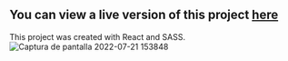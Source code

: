 ## You can view a live version of this project [here](https://wikisearcherapp.netlify.app)
This project was created with React and SASS.
![Captura de pantalla 2022-07-21 153848](https://user-images.githubusercontent.com/104650963/180299396-3434fa4a-be2f-4a2a-ae0f-8983c7f8488a.png)

